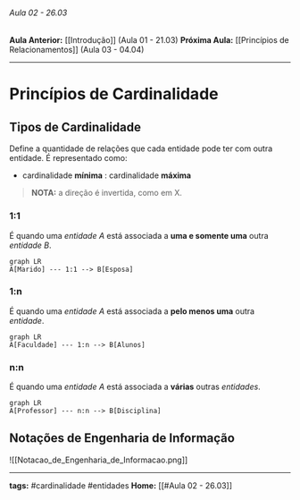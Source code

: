 ###### Aula 02 - 26.03
**Aula Anterior:** [[Introdução]] (Aula 01 - 21.03)
**Próxima Aula:** [[Princípios de Relacionamentos]] (Aula 03 - 04.04)

--- 
# Princípios de Cardinalidade
## Tipos de Cardinalidade
Define a quantidade de relações que cada entidade pode ter com outra entidade. É representado como:
- cardinalidade **mínima** : cardinalidade **máxima**

>**NOTA:** a direção é invertida, como em X.

### 1:1
É quando uma *entidade A* está associada a **uma e somente uma** outra *entidade B*.

```mermaid
graph LR
A[Marido] --- 1:1 --> B[Esposa]
```

### 1:n
É quando uma *entidade A* está associada a **pelo menos uma** outra *entidade*.

```mermaid
graph LR
A[Faculdade] --- 1:n --> B[Alunos]
```

### n:n
É quando uma *entidade A* está associada a **várias** outras *entidades*.

```mermaid
graph LR
A[Professor] --- n:n --> B[Disciplina]
```

## Notações de Engenharia de Informação

![[Notacao_de_Engenharia_de_Informacao.png]]

---
**tags:** #cardinalidade #entidades
**Home:** [[#Aula 02 - 26.03]]
